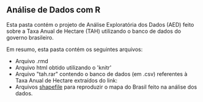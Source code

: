 ## Análise de Dados com R

Esta pasta contém o projeto de Análise Exploratória dos Dados (AED) feito sobre a Taxa Anual de Hectare (TAH) utilizando o banco de dados do governo brasileiro.

Em resumo, esta pasta contém os seguintes arquivos:
- Arquivo .rmd
- Arquivo html obtido utilizando o 'knitr'
- Arquivo "tah.rar" contendo o banco de dados (em .csv) referentes à Taxa Anual de Hectare extraídos do link: 
- Arquivos [shapefile](https://pt.wikipedia.org/wiki/Shapefile) para reproduzir o mapa do Brasil feito na análise dos dados.
